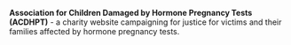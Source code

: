 **Association for Children Damaged by Hormone Pregnancy Tests (ACDHPT)** - a charity website campaigning for justice for victims and their families affected by hormone pregnancy tests.
